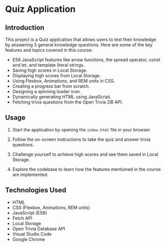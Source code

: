 # Quiz Application
## Introduction
This project is a Quiz application that allows users to test their knowledge by answering 3 general knowledge questions. Here are some of the key features and topics covered in this course:

* ES6 JavaScript features like arrow functions, the spread operator, const and let, and template literal strings.
* Saving high scores in Local Storage.
* Displaying high scores from Local Storage.
* Using Flexbox, Animations, and REM units in CSS.
* Creating a progress bar from scratch.
* Designing a spinning loader icon.
* Dynamically generating HTML using JavaScript.
* Fetching trivia questions from the Open Trivia DB API.

## Usage
1. Start the application by opening the `index.html` file in your browser.

2. Follow the on-screen instructions to take the quiz and answer trivia questions.

3. Challenge yourself to achieve high scores and see them saved in Local Storage.

4. Explore the codebase to learn how the features mentioned in the course are implemented.


## Technologies Used
* HTML
* CSS (Flexbox, Animations, REM units)
* JavaScript (ES6)
* Fetch API
* Local Storage
* Open Trivia Database API
* Visual Studio Code
* Google Chrome